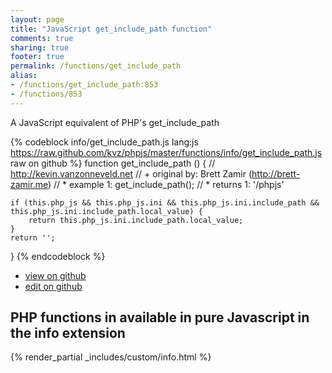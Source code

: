 ```yaml
---
layout: page
title: "JavaScript get_include_path function"
comments: true
sharing: true
footer: true
permalink: /functions/get_include_path
alias:
- /functions/get_include_path:853
- /functions/853
---
```

<!-- Generated by Rakefile:build -->
A JavaScript equivalent of PHP's get_include_path

{% codeblock info/get_include_path.js lang:js https://raw.github.com/kvz/phpjs/master/functions/info/get_include_path.js raw on github %}
function get_include_path () {
    // http://kevin.vanzonneveld.net
    // +   original by: Brett Zamir (http://brett-zamir.me)
    // *     example 1: get_include_path();
    // *     returns 1: '/phpjs'

    if (this.php_js && this.php_js.ini && this.php_js.ini.include_path && this.php_js.ini.include_path.local_value) {
        return this.php_js.ini.include_path.local_value;
    }
    return '';
}
{% endcodeblock %}

 - [view on github](https://github.com/kvz/phpjs/blob/master/functions/info/get_include_path.js)
 - [edit on github](https://github.com/kvz/phpjs/edit/master/functions/info/get_include_path.js)

## PHP functions in available in pure Javascript in the info extension
{% render_partial _includes/custom/info.html %}
